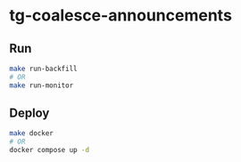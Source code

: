 # tg-coalesce-announcements

## Run

```sh
make run-backfill
# OR
make run-monitor
```

## Deploy

```sh
make docker
# OR
docker compose up -d
```